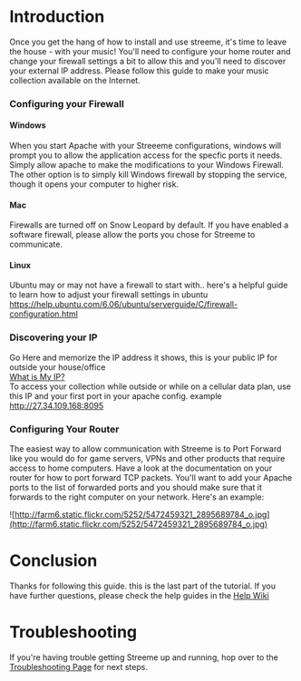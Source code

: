 # Introduction #

Once you get the hang of how to install and use streeme, it's time to leave the house - with your music! You'll need to configure your home router and change your firewall settings a bit to allow this and you'll need to discover your external IP address. Please follow this guide to make your music collection available on the Internet.


### Configuring your Firewall ###

#### Windows ####
When you start Apache with your Streeeme configurations, windows will prompt you to allow the application access for the specfic ports it needs. Simply allow apache to make the modifications to your Windows Firewall. The other option is to simply kill Windows firewall by stopping the service, though it opens your computer to higher risk.

#### Mac ####
Firewalls are turned off on Snow Leopard by default. If you have enabled a software firewall, please allow the ports you chose for Streeme to communicate.

#### Linux ####
Ubuntu may or may not have a firewall to start with.. here's a helpful guide to learn how to adjust your firewall settings in ubuntu https://help.ubuntu.com/6.06/ubuntu/serverguide/C/firewall-configuration.html


### Discovering your IP ###
Go Here and memorize the IP address it shows, this is your public IP for outside your house/office<br />
[What is My IP?](http://www.whatismyip.com)
<br />
To access your collection while outside or while on a cellular data plan, use this IP and your first port in your apache config. example http://27.34.109.168:8095

### Configuring Your Router ###
The easiest way to allow communication with Streeme is to Port Forward like you would do for game servers, VPNs  and other products that require access to home computers. Have a look at the documentation on your router for how to port forward TCP packets. You'll want to add your Apache ports to  the list of forwarded ports and you should make sure that it forwards to the right computer on your network. Here's an example:

![http://farm6.static.flickr.com/5252/5472459321_2895689784_o.jpg](http://farm6.static.flickr.com/5252/5472459321_2895689784_o.jpg)

# Conclusion #
Thanks for following this guide. this is the last part of the tutorial. If you have further questions, please check the help guides in the [Help Wiki](http://code.google.com/p/streeme/w/list?can=2&q=label=Help&colspec=PageName%20Summary%20Changed%20ChangedBy)

# Troubleshooting #
If you're having trouble getting Streeme up and running, hop over to the [Troubleshooting Page](Troubleshooting.md) for next steps.
